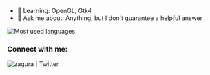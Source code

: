 - 🌱 Learning: OpenGL, Gtk4
- 💬 Ask me about: Anything, but I don't guarantee a helpful answer

<img align="center" src="https://github-readme-stats.vercel.app/api/top-langs/?username=zaguragit&layout=compact&title_color=000000" alt="Most used languages"/>

### Connect with me:
[<img align=left alt="zagura | Twitter" src="https://img.shields.io/badge/twitter-%231DA1F2.svg?&style=for-the-badge&logo=twitter&logoColor=white">](https://twitter.com/_zagura)
